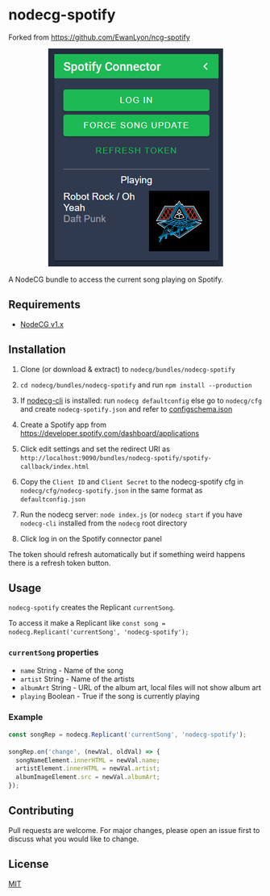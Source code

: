 # nodecg-spotify

Forked from https://github.com/EwanLyon/ncg-spotify

<p align="center">
  <img alt="Screenshot of the nodecg-spotify widget" src="./.github/screenshot.png">
</p>

A NodeCG bundle to access the current song playing on Spotify.

## Requirements
- [NodeCG v1.x](https://github.com/nodecg/nodecg/releases)

## Installation
1. Clone (or download & extract) to `nodecg/bundles/nodecg-spotify`

2. `cd nodecg/bundles/nodecg-spotify` and run `npm install --production`

3. If [nodecg-cli](https://github.com/nodecg/nodecg-cli) is installed: run
   `nodecg defaultconfig` else go to `nodecg/cfg` and create `nodecg-spotify.json`
   and refer to [configschema.json](./configschema.json)

4. Create a Spotify app from https://developer.spotify.com/dashboard/applications

5. Click edit settings and set the redirect URI as
  `http://localhost:9090/bundles/nodecg-spotify/spotify-callback/index.html`

6. Copy the `Client ID` and `Client Secret` to the nodecg-spotify cfg in
   `nodecg/cfg/nodecg-spotify.json` in the same format as `defaultconfig.json`

7. Run the nodecg server: `node index.js` (or `nodecg start` if you have
   `nodecg-cli` installed from the `nodecg` root directory

8. Click log in on the Spotify connector panel

The token should refresh automatically but if something weird happens there is
a refresh token button.

## Usage
`nodecg-spotify` creates the Replicant `currentSong`.

To access it make a Replicant like `const song = nodecg.Replicant('currentSong', 'nodecg-spotify');`

### `currentSong` properties

- `name` String - Name of the song
- `artist` String - Name of the artists
- `albumArt` String - URL of the album art, local files will not show album art
- `playing` Boolean - True if the song is currently playing

### Example

```js
const songRep = nodecg.Replicant('currentSong', 'nodecg-spotify');

songRep.on('change', (newVal, oldVal) => {
  songNameElement.innerHTML = newVal.name;
  artistElement.innerHTML = newVal.artist;
  albumImageElement.src = newVal.albumArt;
});
```

## Contributing
Pull requests are welcome. For major changes, please open an issue first to
discuss what you would like to change.

## License
[MIT](https://choosealicense.com/licenses/mit/)
